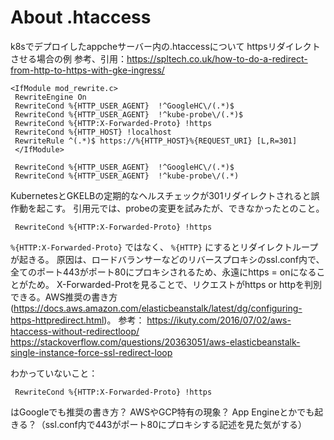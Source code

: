 # About .htaccess

k8sでデプロイしたappcheサーバー内の.htaccessについて
httpsリダイレクトさせる場合の例
参考、引用：https://spltech.co.uk/how-to-do-a-redirect-from-http-to-https-with-gke-ingress/
```
<IfModule mod_rewrite.c>
 RewriteEngine On
 RewriteCond %{HTTP_USER_AGENT}  !^GoogleHC\/(.*)$
 RewriteCond %{HTTP_USER_AGENT}  !^kube-probe\/(.*)$
 RewriteCond %{HTTP:X-Forwarded-Proto} !https
 RewriteCond %{HTTP_HOST} !localhost
 RewriteRule ^(.*)$ https://%{HTTP_HOST}%{REQUEST_URI} [L,R=301]
 </IfModule>
```

```
 RewriteCond %{HTTP_USER_AGENT}  !^GoogleHC\/(.*)$
 RewriteCond %{HTTP_USER_AGENT}  !^kube-probe\/(.*)
```
KubernetesとGKELBの定期的なヘルスチェックが301リダイレクトされると誤作動を起こす。
引用元では、probeの変更を試みたが、できなかったとのこと。

```
 RewriteCond %{HTTP:X-Forwarded-Proto} !https
```
`%{HTTP:X-Forwarded-Proto}` ではなく、 `%{HTTP}` にするとリダイレクトループが起きる。
原因は、ロードバランサーなどのリバースプロキシのssl.conf内で、全てのポート443がポート80にプロキシされるため、永遠にhttps = onになることがため。
X-Forwarded-Protを見ることで、リクエストがhttps or httpを判別できる。AWS推奨の書き方(https://docs.aws.amazon.com/elasticbeanstalk/latest/dg/configuring-https-httpredirect.html)。
参考：
https://ikuty.com/2016/07/02/aws-htaccess-without-redirectloop/
https://stackoverflow.com/questions/20363051/aws-elasticbeanstalk-single-instance-force-ssl-redirect-loop

わかっていないこと：
```
 RewriteCond %{HTTP:X-Forwarded-Proto} !https
```
はGoogleでも推奨の書き方？
AWSやGCP特有の現象？
App Engineとかでも起きる？（ssl.conf内で443がポート80にプロキシする記述を見た気がする）